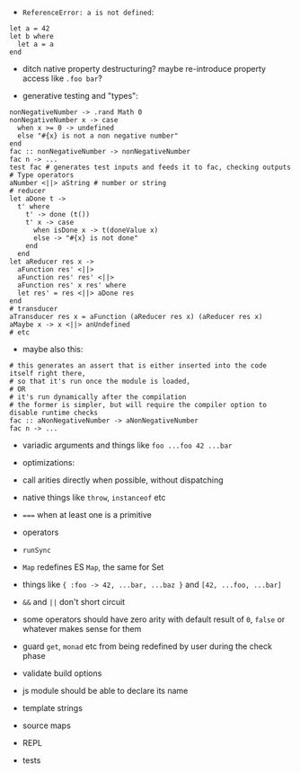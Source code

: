 - `ReferenceError: a is not defined`:
```
let a = 42
let b where
  let a = a
end
```

- ditch native property destructuring? maybe re-introduce property access like `.foo bar`?

- generative testing and "types":
```
nonNegativeNumber -> .rand Math 0
nonNegativeNumber x -> case
  when x >= 0 -> undefined
  else "#{x} is not a non negative number"
end
fac :: nonNegativeNumber -> nonNegativeNumber
fac n -> ...
test fac # generates test inputs and feeds it to fac, checking outputs
# Type operators
aNumber <||> aString # number or string
# reducer
let aDone t ->
  t' where
    t' -> done (t())
    t' x -> case
      when isDone x -> t(doneValue x)
      else -> "#{x} is not done"
    end
  end
let aReducer res x ->
  aFunction res' <||>
  aFunction res' res' <||>
  aFunction res' x res' where
  let res' = res <||> aDone res
end
# transducer
aTransducer res x = aFunction (aReducer res x) (aReducer res x)
aMaybe x -> x <||> anUndefined
# etc
```
- maybe also this:
```
# this generates an assert that is either inserted into the code itself right there,
# so that it's run once the module is loaded,
# OR
# it's run dynamically after the compilation
# the former is simpler, but will require the compiler option to disable runtime checks
fac :: aNonNegativeNumber -> aNonNegativeNumber
fac n -> ...
```

- variadic arguments and things like `foo ...foo 42 ...bar`

- optimizations:
- call arities directly when possible, without dispatching
- native things like `throw`, `instanceof` etc
- `===` when at least one is a primitive
- operators
- `runSync`

- `Map` redefines ES `Map`, the same for Set
- things like `{ :foo -> 42, ...bar, ...baz }` and `[42, ...foo, ...bar]`
- `&&` and `||` don't short circuit
- some operators should have zero arity with default result of `0`, `false` or whatever makes sense for them
- guard `get`, `monad` etc from being redefined by user during the check phase
- validate build options
- js module should be able to declare its name
- template strings
- source maps
- REPL
- tests
